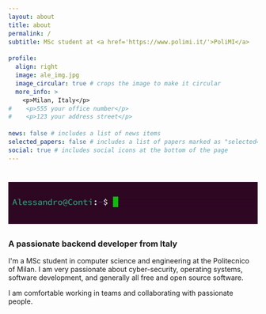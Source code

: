 ```yaml
---
layout: about
title: about
permalink: /
subtitle: MSc student at <a href='https://www.polimi.it/'>PoliMI</a>

profile:
  align: right
  image: ale_img.jpg
  image_circular: true # crops the image to make it circular
  more_info: >
    <p>Milan, Italy</p>
#    <p>555 your office number</p>
#    <p>123 your address street</p>

news: false # includes a list of news items
selected_papers: false # includes a list of papers marked as "selected={true}"
social: true # includes social icons at the bottom of the page
---
```


<h1><img src="images/hi.gif" /></h1>
<h3>A passionate backend developer from Italy</h3>

I'm a MSc student in computer science and engineering at the Politecnico of Milan.
I am very passionate about cyber-security, operating systems, software development, and generally all free and open source software.

I am comfortable working in teams and collaborating with passionate people.
